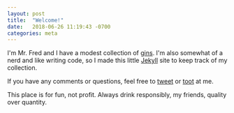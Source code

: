 ```yaml
---
layout: post
title:  "Welcome!"
date:   2018-06-26 11:19:43 -0700
categories: meta
---
```

I'm Mr. Fred and I have a modest collection of [gins](https://en.wikipedia.org/wiki/Gin). I'm also somewhat of a nerd and like writing code, so I made this little [Jekyll](https://jekyllrb.com/) site to keep track of my collection.

If you have any comments or questions, feel free to [tweet](https://twitter.com/fwenzel) or [toot](https://foo.sx/@fred) at me.

This place is for fun, not profit. Always drink responsibly, my friends, quality over quantity.
